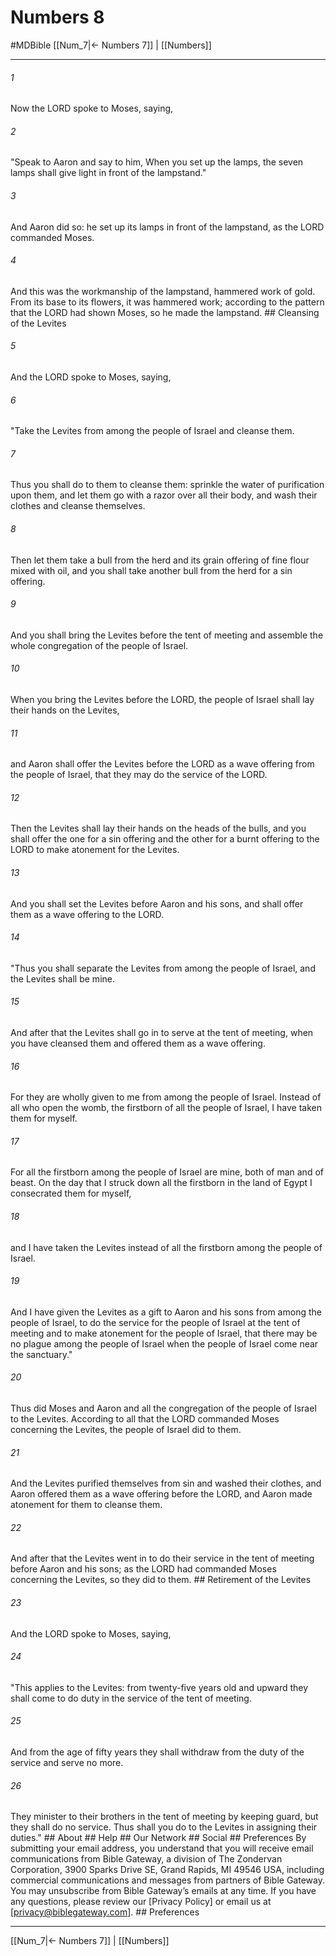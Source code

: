 # Numbers 8
#MDBible
[[Num_7|← Numbers 7]] | [[Numbers]]

***






###### 1 


Now the LORD spoke to Moses, saying, 





###### 2 


"Speak to Aaron and say to him, When you set up the lamps, the seven lamps shall give light in front of the lampstand." 





###### 3 


And Aaron did so: he set up its lamps in front of the lampstand, as the LORD commanded Moses. 





###### 4 


And this was the workmanship of the lampstand, hammered work of gold. From its base to its flowers, it was hammered work; according to the pattern that the LORD had shown Moses, so he made the lampstand. ## Cleansing of the Levites 





###### 5 


And the LORD spoke to Moses, saying, 





###### 6 


"Take the Levites from among the people of Israel and cleanse them. 





###### 7 


Thus you shall do to them to cleanse them: sprinkle the water of purification upon them, and let them go with a razor over all their body, and wash their clothes and cleanse themselves. 





###### 8 


Then let them take a bull from the herd and its grain offering of fine flour mixed with oil, and you shall take another bull from the herd for a sin offering. 





###### 9 


And you shall bring the Levites before the tent of meeting and assemble the whole congregation of the people of Israel. 





###### 10 


When you bring the Levites before the LORD, the people of Israel shall lay their hands on the Levites, 





###### 11 


and Aaron shall offer the Levites before the LORD as a wave offering from the people of Israel, that they may do the service of the LORD. 





###### 12 


Then the Levites shall lay their hands on the heads of the bulls, and you shall offer the one for a sin offering and the other for a burnt offering to the LORD to make atonement for the Levites. 





###### 13 


And you shall set the Levites before Aaron and his sons, and shall offer them as a wave offering to the LORD. 





###### 14 


"Thus you shall separate the Levites from among the people of Israel, and the Levites shall be mine. 





###### 15 


And after that the Levites shall go in to serve at the tent of meeting, when you have cleansed them and offered them as a wave offering. 





###### 16 


For they are wholly given to me from among the people of Israel. Instead of all who open the womb, the firstborn of all the people of Israel, I have taken them for myself. 





###### 17 


For all the firstborn among the people of Israel are mine, both of man and of beast. On the day that I struck down all the firstborn in the land of Egypt I consecrated them for myself, 





###### 18 


and I have taken the Levites instead of all the firstborn among the people of Israel. 





###### 19 


And I have given the Levites as a gift to Aaron and his sons from among the people of Israel, to do the service for the people of Israel at the tent of meeting and to make atonement for the people of Israel, that there may be no plague among the people of Israel when the people of Israel come near the sanctuary." 





###### 20 


Thus did Moses and Aaron and all the congregation of the people of Israel to the Levites. According to all that the LORD commanded Moses concerning the Levites, the people of Israel did to them. 





###### 21 


And the Levites purified themselves from sin and washed their clothes, and Aaron offered them as a wave offering before the LORD, and Aaron made atonement for them to cleanse them. 





###### 22 


And after that the Levites went in to do their service in the tent of meeting before Aaron and his sons; as the LORD had commanded Moses concerning the Levites, so they did to them. ## Retirement of the Levites 





###### 23 


And the LORD spoke to Moses, saying, 





###### 24 


"This applies to the Levites: from twenty-five years old and upward they shall come to do duty in the service of the tent of meeting. 





###### 25 


And from the age of fifty years they shall withdraw from the duty of the service and serve no more. 





###### 26 


They minister to their brothers in the tent of meeting by keeping guard, but they shall do no service. Thus shall you do to the Levites in assigning their duties." ## About ## Help ## Our Network ## Social ## Preferences By submitting your email address, you understand that you will receive email communications from Bible Gateway, a division of The Zondervan Corporation, 3900 Sparks Drive SE, Grand Rapids, MI 49546 USA, including commercial communications and messages from partners of Bible Gateway. You may unsubscribe from Bible Gateway&rsquo;s emails at any time. If you have any questions, please review our [Privacy Policy] or email us at [privacy@biblegateway.com]. ## Preferences

***

[[Num_7|← Numbers 7]] | [[Numbers]]
